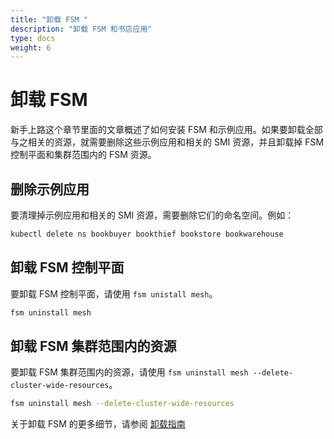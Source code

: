```yaml
---
title: "卸载 FSM "
description: "卸载 FSM 和书店应用"
type: docs
weight: 6
---
```


# 卸载 FSM 

新手上路这个章节里面的文章概述了如何安装 FSM 和示例应用。如果要卸载全部与之相关的资源，就需要删除这些示例应用和相关的 SMI 资源，并且卸载掉 FSM 控制平面和集群范围内的 FSM 资源。

## 删除示例应用

要清理掉示例应用和相关的 SMI 资源，需要删除它们的命名空间。例如：

```bash
kubectl delete ns bookbuyer bookthief bookstore bookwarehouse
```

## 卸载 FSM 控制平面

要卸载 FSM 控制平面，请使用 `fsm unistall mesh`。

```bash
fsm uninstall mesh
```

## 卸载 FSM 集群范围内的资源

要卸载 FSM 集群范围内的资源，请使用 `fsm uninstall mesh --delete-cluster-wide-resources`。

```bash
fsm uninstall mesh --delete-cluster-wide-resources
```

关于卸载 FSM 的更多细节，请参阅 [卸载指南](/docs/guides/uninstall/)
